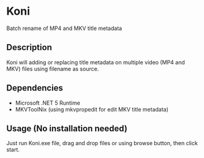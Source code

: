 # Koni
Batch rename of MP4 and MKV title metadata

## Description
Koni will adding or replacing title metadata on multiple video (MP4 and MKV) files using filename as source.

## Dependencies
* Microsoft .NET 5 Runtime
* MKVToolNix (using mkvpropedit for edit MKV title metadata)

## Usage (No installation needed)
Just run Koni.exe file, drag and drop files or using browse button, then click start.